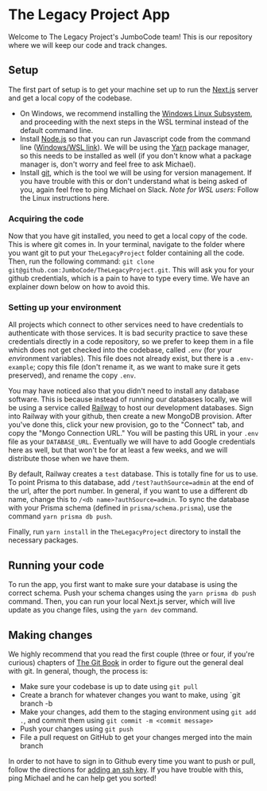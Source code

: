 # The Legacy Project App

Welcome to The Legacy Project's JumboCode team! This is our repository where we will keep our code and track changes.

## Setup
The first part of setup is to get your machine set up to run the [Next.js](https://nextjs.org/docs) server and get a local copy of the codebase.

- On Windows, we recommend installing the [Windows Linux Subsystem](https://learn.microsoft.com/en-us/windows/wsl/install), and proceeding with the next steps in the WSL terminal instead of the default command line.
- Install [Node.js](https://nodejs.org/en/) so that you can run Javascript code from the command line ([Windows/WSL link](https://learn.microsoft.com/en-us/windows/dev-environment/javascript/nodejs-on-wsl)). We will be using the [Yarn](https://classic.yarnpkg.com/lang/en/docs/install/#mac-stable) package manager, so this needs to be installed as well (if you don't know what a package manager is, don't worry and feel free to ask Michael).
- Install [git](https://git-scm.com/book/en/v2/Getting-Started-Installing-Git), which is the tool we will be using for version management. If you have trouble with this or don't understand what is being asked of you, again feel free to ping Michael on Slack. *Note for WSL users:* Follow the Linux instructions here.

### Acquiring the code
Now that you have git installed, you need to get a local copy of the code. This is where git comes in. In your terminal, navigate to the folder where you want git to put your `TheLegacyProject` folder containing all the code. Then, run the following command: `git clone git@github.com:JumboCode/TheLegacyProject.git`. This will ask you for your github credentials, which is a pain to have to type every time. We have an explainer down below on how to avoid this.

### Setting up your environment
All projects which connect to other services need to have credentials to authenticate with those services. It is bad security practice to save these credentials directly in a code repository, so we prefer to keep them in a file which does not get checked into the codebase, called `.env` (for your *env*ironment variables). This file does not already exist, but there is a `.env-example`; copy this file (don't rename it, as we want to make sure it gets preserved), and rename the copy `.env`.

You may have noticed also that you didn't need to install any database software. This is because instead of running our databases locally, we will be using a service called [Railway](https://railway.app) to host our development databases. Sign into Railway with your github, then create a new MongoDB provision. After you've done this, click your new provision, go to the "Connect" tab, and copy the "Mongo Connection URL." You will be pasting this URL in your `.env` file as your `DATABASE_URL`. Eventually we will have to add Google credentials here as well, but that won't be for at least a few weeks, and we will distribute those when we have them.

By default, Railway creates a `test` database. This is totally fine for us to use. To point Prisma to this database, add `/test?authSource=admin` at the end of the url, after the port number. In general, if you want to use a different db name, change this to `/<db name>?authSource=admin`. To sync the database with your Prisma schema (defined in `prisma/schema.prisma`), use the command `yarn prisma db push`.

Finally, run `yarn install` in the `TheLegacyProject` directory to install the necessary packages.

## Running your code
To run the app, you first want to make sure your database is using the correct schema. Push your schema changes using the `yarn prisma db push` command. Then, you can run your local Next.js server, which will live update as you change files, using the `yarn dev` command.

## Making changes
We highly recommend that you read the first couple (three or four, if you're curious) chapters of [The Git Book](https://git-scm.com/book/en/v2) in order to figure out the general deal with git. In general, though, the process is:

- Make sure your codebase is up to date using `git pull`
- Create a branch for whatever changes you want to make, using `git branch -b <branch name>
- Make your changes, add them to the staging environment using `git add .`, and commit them using `git commit -m <commit message>`
- Push your changes using `git push`
- File a pull request on GitHub to get your changes merged into the main branch

In order to not have to sign in to Github every time you want to push or pull, follow the directions for [adding an ssh key](https://docs.github.com/authentication/connecting-to-github-with-ssh/adding-a-new-ssh-key-to-your-github-account?platform=linux). If you have trouble with this, ping Michael and he can help get you sorted!
